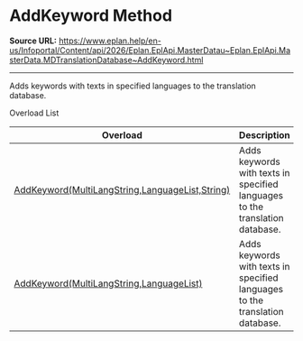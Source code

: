 # AddKeyword Method

**Source URL:** https://www.eplan.help/en-us/Infoportal/Content/api/2026/Eplan.EplApi.MasterDatau~Eplan.EplApi.MasterData.MDTranslationDatabase~AddKeyword.html

---

Adds keywords with texts in specified languages to the translation database.

Overload List

| Overload | Description |
| --- | --- |
| [AddKeyword(MultiLangString,LanguageList,String)](topic1728.html) | Adds keywords with texts in specified languages to the translation database. |
| [AddKeyword(MultiLangString,LanguageList)](Eplan.EplApi.MasterDatau~Eplan.EplApi.MasterData.MDTranslationDatabase~AddKeyword(MultiLangString,LanguageList).html) | Adds keywords with texts in specified languages to the translation database. |
